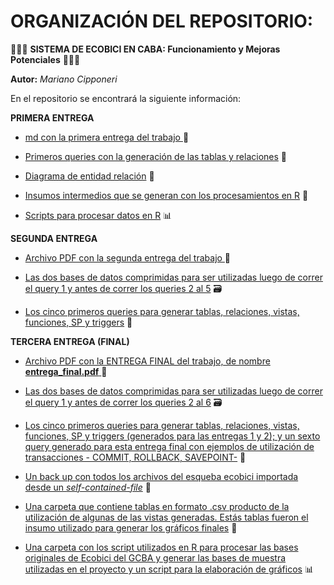 # ORGANIZACIÓN DEL REPOSITORIO:

🚴🚴🚴 **SISTEMA DE ECOBICI EN CABA: Funcionamiento y Mejoras Potenciales** 🚴🚴🚴️

**Autor:** _Mariano Cipponeri_

En el repositorio se encontrará la siguiente información:

**PRIMERA ENTREGA**

- [md con la primera entrega del trabajo ](1ra_entrega/) 📃

- [Primeros queries con la generación de las tablas y relaciones](queries/) 📝️

- [Diagrama de entidad relación](der/) 🔗

- [Insumos intermedios que se generan con los procesamientos en R](insumos/) 💾

- [Scripts para procesar datos en R](procesamientos_r/) 📊

**SEGUNDA ENTREGA**

- [Archivo PDF con la segunda entrega del trabajo ](2da_entrega/) 📃

- [Las dos bases de datos comprimidas para ser utilizadas luego de correr el query 1 y antes de correr los queries 2 al 5](bases_2da_entrega/) 🗃️️

- [Los cinco primeros queries para generar tablas, relaciones, vistas, funciones, SP y triggers](queries/) 📝

**TERCERA ENTREGA (FINAL)**

- [Archivo PDF con la ENTREGA FINAL del trabajo, de nombre **entrega_final.pdf** ](3ra_entrega_final/) 📃

- [Las dos bases de datos comprimidas para ser utilizadas luego de correr el query 1 y antes de correr los queries 2 al 6](bases/) 🗃️️

- [Los cinco primeros queries para generar tablas, relaciones, vistas, funciones, SP y triggers (generados para las entregas 1 y 2); y un sexto query generado para esta entrega final con ejemplos de utilización de transacciones - COMMIT, ROLLBACK, SAVEPOINT-](queries/) 📝

- [Un back up con todos los archivos del esqueba ecobici importada desde un _self-contained-file_](back_up/) 🔄

- [Una carpeta que contiene tablas en formato .csv producto de la utilización de algunas de las vistas generadas. Estás tablas fueron el insumo utilizado para generar los gráficos finales](resultados/) 🧮

- [Una carpeta con los script utilizados en R para procesar las bases originales de Ecobici del GCBA y generar las bases de muestra utilizadas en el proyecto y un script para la elaboración de gráficos](procesamientos_r/) 📊